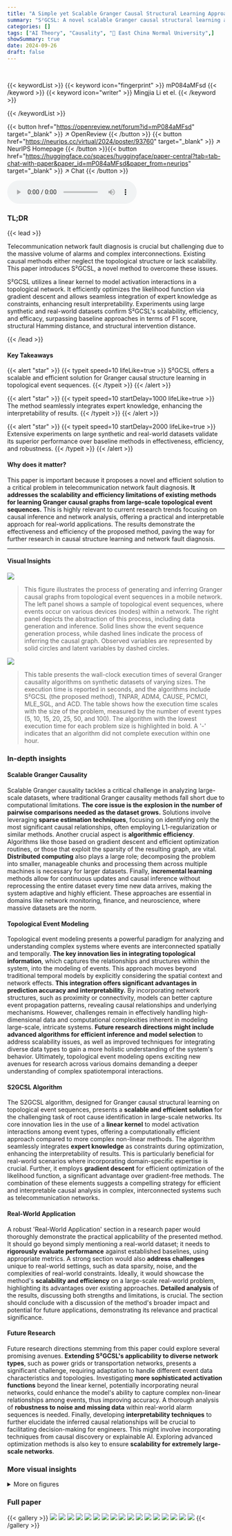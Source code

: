 ```yaml
---
title: "A Simple yet Scalable Granger Causal Structural Learning Approach for Topological Event Sequences"
summary: "S²GCSL: A novel scalable Granger causal structural learning approach efficiently identifies root causes of telecommunication network alarms by leveraging a linear kernel and incorporating expert knowl..."
categories: []
tags: ["AI Theory", "Causality", "🏢 East China Normal University",]
showSummary: true
date: 2024-09-26
draft: false
---
```


<br>

{{< keywordList >}}
{{< keyword icon="fingerprint" >}} mP084aMFsd {{< /keyword >}}
{{< keyword icon="writer" >}} Mingjia Li et el. {{< /keyword >}}
 
{{< /keywordList >}}

{{< button href="https://openreview.net/forum?id=mP084aMFsd" target="_blank" >}}
↗ OpenReview
{{< /button >}}
{{< button href="https://neurips.cc/virtual/2024/poster/93760" target="_blank" >}}
↗ NeurIPS Homepage
{{< /button >}}{{< button href="https://huggingface.co/spaces/huggingface/paper-central?tab=tab-chat-with-paper&paper_id=mP084aMFsd&paper_from=neurips" target="_blank" >}}
↗ Chat
{{< /button >}}



<audio controls>
    <source src="https://ai-paper-reviewer.com/mP084aMFsd/podcast.wav" type="audio/wav">
    Your browser does not support the audio element.
</audio>


### TL;DR


{{< lead >}}

Telecommunication network fault diagnosis is crucial but challenging due to the massive volume of alarms and complex interconnections. Existing causal methods either neglect the topological structure or lack scalability. This paper introduces S²GCSL, a novel method to overcome these issues. 

S²GCSL utilizes a linear kernel to model activation interactions in a topological network. It efficiently optimizes the likelihood function via gradient descent and allows seamless integration of expert knowledge as constraints, enhancing result interpretability.  Experiments using large synthetic and real-world datasets confirm S²GCSL's scalability, efficiency, and efficacy, surpassing baseline approaches in terms of F1 score, structural Hamming distance, and structural intervention distance.

{{< /lead >}}


#### Key Takeaways

{{< alert "star" >}}
{{< typeit speed=10 lifeLike=true >}} S²GCSL offers a scalable and efficient solution for Granger causal structure learning in topological event sequences. {{< /typeit >}}
{{< /alert >}}

{{< alert "star" >}}
{{< typeit speed=10 startDelay=1000 lifeLike=true >}} The method seamlessly integrates expert knowledge, enhancing the interpretability of results. {{< /typeit >}}
{{< /alert >}}

{{< alert "star" >}}
{{< typeit speed=10 startDelay=2000 lifeLike=true >}} Extensive experiments on large synthetic and real-world datasets validate its superior performance over baseline methods in effectiveness, efficiency, and robustness.  {{< /typeit >}}
{{< /alert >}}

#### Why does it matter?
This paper is important because it proposes a novel and efficient solution to a critical problem in telecommunication network fault diagnosis.  **It addresses the scalability and efficiency limitations of existing methods for learning Granger causal graphs from large-scale topological event sequences.** This is highly relevant to current research trends focusing on causal inference and network analysis, offering a practical and interpretable approach for real-world applications.  The results demonstrate the effectiveness and efficiency of the proposed method, paving the way for further research in causal structure learning and network fault diagnosis.

------
#### Visual Insights



![](https://ai-paper-reviewer.com/mP084aMFsd/figures_1_1.jpg)

> This figure illustrates the process of generating and inferring Granger causal graphs from topological event sequences in a mobile network.  The left panel shows a sample of topological event sequences, where events occur on various devices (nodes) within a network. The right panel depicts the abstraction of this process, including data generation and inference. Solid lines show the event sequence generation process, while dashed lines indicate the process of inferring the causal graph. Observed variables are represented by solid circles and latent variables by dashed circles.





![](https://ai-paper-reviewer.com/mP084aMFsd/tables_7_1.jpg)

> This table presents the wall-clock execution times of several Granger causality algorithms on synthetic datasets of varying sizes.  The execution time is reported in seconds, and the algorithms include S²GCSL (the proposed method), TNPAR, ADM4, CAUSE, PCMCI, MLE_SGL, and ACD. The table shows how the execution time scales with the size of the problem, measured by the number of event types (5, 10, 15, 20, 25, 50, and 100). The algorithm with the lowest execution time for each problem size is highlighted in bold.  A '-' indicates that an algorithm did not complete execution within one hour.





### In-depth insights


#### Scalable Granger Causality
Scalable Granger causality tackles a critical challenge in analyzing large-scale datasets, where traditional Granger causality methods fall short due to computational limitations.  **The core issue is the explosion in the number of pairwise comparisons needed as the dataset grows.**  Solutions involve leveraging **sparse estimation techniques**, focusing on identifying only the most significant causal relationships, often employing L1-regularization or similar methods. Another crucial aspect is **algorithmic efficiency**.  Algorithms like those based on gradient descent and efficient optimization routines, or those that exploit the sparsity of the resulting graph, are vital. **Distributed computing** also plays a large role; decomposing the problem into smaller, manageable chunks and processing them across multiple machines is necessary for larger datasets.  Finally, **incremental learning** methods allow for continuous updates and causal inference without reprocessing the entire dataset every time new data arrives, making the system adaptive and highly efficient.  These approaches are essential in domains like network monitoring, finance, and neuroscience, where massive datasets are the norm.

#### Topological Event Modeling
Topological event modeling presents a powerful paradigm for analyzing and understanding complex systems where events are interconnected spatially and temporally.  **The key innovation lies in integrating topological information**, which captures the relationships and structures within the system, into the modeling of events. This approach moves beyond traditional temporal models by explicitly considering the spatial context and network effects.  **This integration offers significant advantages in prediction accuracy and interpretability.**  By incorporating network structures, such as proximity or connectivity, models can better capture event propagation patterns, revealing causal relationships and underlying mechanisms.  However, challenges remain in effectively handling high-dimensional data and computational complexities inherent in modeling large-scale, intricate systems.  **Future research directions might include advanced algorithms for efficient inference and model selection** to address scalability issues, as well as improved techniques for integrating diverse data types to gain a more holistic understanding of the system's behavior.  Ultimately, topological event modeling opens exciting new avenues for research across various domains demanding a deeper understanding of complex spatiotemporal interactions.

#### S2GCSL Algorithm
The S2GCSL algorithm, designed for Granger causal structural learning on topological event sequences, presents a **scalable and efficient solution** for the challenging task of root cause identification in large-scale networks. Its core innovation lies in the use of a **linear kernel** to model activation interactions among event types, offering a computationally efficient approach compared to more complex non-linear methods.  The algorithm seamlessly integrates **expert knowledge** as constraints during optimization, enhancing the interpretability of results. This is particularly beneficial for real-world scenarios where incorporating domain-specific expertise is crucial.  Further, it employs **gradient descent** for efficient optimization of the likelihood function, a significant advantage over gradient-free methods. The combination of these elements suggests a compelling strategy for efficient and interpretable causal analysis in complex, interconnected systems such as telecommunication networks.

#### Real-World Application
A robust 'Real-World Application' section in a research paper would thoroughly demonstrate the practical applicability of the presented method.  It should go beyond simply mentioning a real-world dataset; it needs to **rigorously evaluate performance** against established baselines, using appropriate metrics.  A strong section would also **address challenges** unique to real-world settings, such as data sparsity, noise, and the complexities of real-world constraints.  Ideally, it would showcase the method's **scalability and efficiency** on a large-scale real-world problem, highlighting its advantages over existing approaches.  **Detailed analysis** of the results, discussing both strengths and limitations, is crucial. The section should conclude with a discussion of the method's broader impact and potential for future applications, demonstrating its relevance and practical significance.

#### Future Research
Future research directions stemming from this paper could explore several promising avenues. **Extending S²GCSL's applicability to diverse network types**, such as power grids or transportation networks, presents a significant challenge, requiring adaptation to handle different event data characteristics and topologies.  Investigating **more sophisticated activation functions** beyond the linear kernel, potentially incorporating neural networks, could enhance the model's ability to capture complex non-linear relationships among events, thus improving accuracy.  A thorough analysis of **robustness to noise and missing data** within real-world alarm sequences is needed.  Finally, developing **interpretability techniques** to further elucidate the inferred causal relationships will be crucial to facilitating decision-making for engineers.  This might involve incorporating techniques from causal discovery or explainable AI. Exploring advanced optimization methods is also key to ensure **scalability for extremely large-scale networks**.


### More visual insights

<details>
<summary>More on figures
</summary>


![](https://ai-paper-reviewer.com/mP084aMFsd/figures_6_1.jpg)

> This figure shows the F1 scores achieved by different methods (S²GCSL, TNPAR, ADM4, CAUSE, PCMCI, MLE_SGL, ACD) on synthetic datasets.  The F1 score is a metric evaluating the accuracy of a model's predictions. The figure displays the sensitivity of the F1 score to variations in different parameters of the synthetic data generation process. These parameters include the range of activation intensity (a), the range of baseline intensity (μ), the sample size (m), the time interval (Δ), the number of event types (|V|), and the number of devices (|N|).  Each subfigure shows the F1 score across a range of values for one parameter while keeping others constant.  This allows assessment of each method's robustness and effectiveness across various data characteristics.


![](https://ai-paper-reviewer.com/mP084aMFsd/figures_6_2.jpg)

> This figure displays the Structural Hamming Distance (SHD) results for various methods on synthetic datasets.  The SHD metric measures the difference between two graphs, indicating the number of edge changes (insertions, deletions, or flips) needed to transform one graph into another.  Lower SHD values signify better performance. The figure shows how the SHD varies across different parameters of the synthetic data, such as the range of activation intensity, the range of baseline intensity, sample size, time interval, number of event types, and the number of devices.  It provides a visual comparison of the different methods' performance in terms of SHD under varying data characteristics.


![](https://ai-paper-reviewer.com/mP084aMFsd/figures_7_1.jpg)

> The figure shows the Structural Intervention Distance (SID) of different methods on synthetic data.  SID measures the similarity between two directed acyclic graphs (DAGs) based on their corresponding causal inference statements, with lower SID indicating greater similarity. The graphs illustrate the sensitivity of the SID for each method (S²GCSL, TNPAR, ADM4, CAUSE, PCMCI, MLE_SGL, ACD) across various parameters of the synthetic data generation process: the range of activation intensity (a), the range of baseline intensity (µ), the sample size, the time interval (Δ), the number of event types (|V|), and the number of devices (|N|). The results show that S²GCSL generally achieves a lower SID across different parameter settings, suggesting its robustness and better performance in causal structure learning compared to other methods.


</details>






### Full paper

{{< gallery >}}
<img src="https://ai-paper-reviewer.com/mP084aMFsd/1.png" class="grid-w50 md:grid-w33 xl:grid-w25" />
<img src="https://ai-paper-reviewer.com/mP084aMFsd/2.png" class="grid-w50 md:grid-w33 xl:grid-w25" />
<img src="https://ai-paper-reviewer.com/mP084aMFsd/3.png" class="grid-w50 md:grid-w33 xl:grid-w25" />
<img src="https://ai-paper-reviewer.com/mP084aMFsd/4.png" class="grid-w50 md:grid-w33 xl:grid-w25" />
<img src="https://ai-paper-reviewer.com/mP084aMFsd/5.png" class="grid-w50 md:grid-w33 xl:grid-w25" />
<img src="https://ai-paper-reviewer.com/mP084aMFsd/6.png" class="grid-w50 md:grid-w33 xl:grid-w25" />
<img src="https://ai-paper-reviewer.com/mP084aMFsd/7.png" class="grid-w50 md:grid-w33 xl:grid-w25" />
<img src="https://ai-paper-reviewer.com/mP084aMFsd/8.png" class="grid-w50 md:grid-w33 xl:grid-w25" />
<img src="https://ai-paper-reviewer.com/mP084aMFsd/9.png" class="grid-w50 md:grid-w33 xl:grid-w25" />
<img src="https://ai-paper-reviewer.com/mP084aMFsd/10.png" class="grid-w50 md:grid-w33 xl:grid-w25" />
<img src="https://ai-paper-reviewer.com/mP084aMFsd/11.png" class="grid-w50 md:grid-w33 xl:grid-w25" />
<img src="https://ai-paper-reviewer.com/mP084aMFsd/12.png" class="grid-w50 md:grid-w33 xl:grid-w25" />
<img src="https://ai-paper-reviewer.com/mP084aMFsd/13.png" class="grid-w50 md:grid-w33 xl:grid-w25" />
<img src="https://ai-paper-reviewer.com/mP084aMFsd/14.png" class="grid-w50 md:grid-w33 xl:grid-w25" />
<img src="https://ai-paper-reviewer.com/mP084aMFsd/15.png" class="grid-w50 md:grid-w33 xl:grid-w25" />
<img src="https://ai-paper-reviewer.com/mP084aMFsd/16.png" class="grid-w50 md:grid-w33 xl:grid-w25" />
<img src="https://ai-paper-reviewer.com/mP084aMFsd/17.png" class="grid-w50 md:grid-w33 xl:grid-w25" />
{{< /gallery >}}